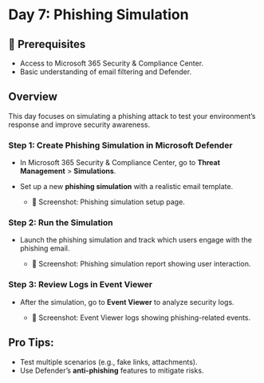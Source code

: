 # Day 7: Phishing Simulation

## 🧰 Prerequisites
- Access to Microsoft 365 Security & Compliance Center.
- Basic understanding of email filtering and Defender.

## Overview
This day focuses on simulating a phishing attack to test your environment’s response and improve security awareness.

### **Step 1: Create Phishing Simulation in Microsoft Defender**
- In Microsoft 365 Security & Compliance Center, go to **Threat Management** > **Simulations**.
- Set up a new **phishing simulation** with a realistic email template.
  
    - 📸 Screenshot: Phishing simulation setup page.

### **Step 2: Run the Simulation**
- Launch the phishing simulation and track which users engage with the phishing email.
  
    - 📸 Screenshot: Phishing simulation report showing user interaction.

### **Step 3: Review Logs in Event Viewer**
- After the simulation, go to **Event Viewer** to analyze security logs.
  
    - 📸 Screenshot: Event Viewer logs showing phishing-related events.

## Pro Tips:
- Test multiple scenarios (e.g., fake links, attachments).
- Use Defender’s **anti-phishing** features to mitigate risks.

